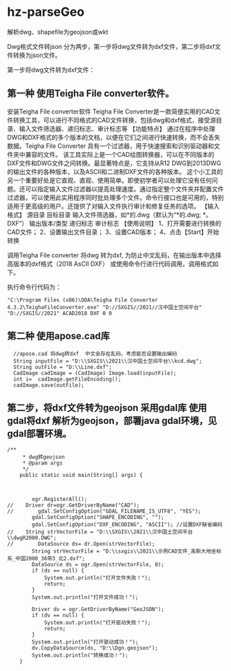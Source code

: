 # hz-parseGeo
解析dwg、shapefile为geojson或wkt

Dwg格式文件转json 分为两步，第一步将dwg文件转为dxf文件，第二步将dxf文件转换为json文件。

第一步将dwg文件转为dxf文件：

第一种 使用Teigha File  converter软件。
--------------------------------------------------------------------------------
安装Teigha File  converter软件
Teigha File Converter是一款简便实用的CAD文件转换工具，可以进行不同格式的CAD文件转换，包括dwg和dxf格式，接受源目录、输入文件筛选器、递归标志、审计标志等
【功能特点】
通过在程序中处理DWG和DXF格式的多个版本的文档，以便在它们之间进行快速转换，而不会丢失数据。Teigha File Converter 具有一个过滤器，用于快速搜索和识别驱动器和文件夹中兼容的文件。
该工具实际上是一个CAD绘图转换器，可以在不同版本的DXF文件和DWG文件之间转换。最显著特点是，它支持从R12 DWG到2013DWG的输出文件的各种版本，以及ASCII和二进制DXF文件的各种版本。
这个小工具的另一个重要好处是它直观、直观、使用简单。即使初学者可以处理它没有任何问题。还可以指定输入文件过滤器以提高处理速度。通过指定整个文件夹并配置文件过滤器，可以使用此实用程序同时批处理多个文件。命令行接口也是可用的，特别适用于更高级的用户。还提供了对输入文件执行审计和修复任务的选项。
【输入格式】
源目录
目标目录
输入文件筛选器，如*的.dwg（默认为“*的.dwg; *。DXF”）
输出版本/类型
递归标志
审计标志
【使用说明】
1、打开需要进行转换的CAD文件；
2、设置输出文件目录；
3、设置CAD版本；
4、点击【Start】开始转换

调用Teigha File  converter 将dwg 转为dxf,
为防止中文乱码，在输出版本中选择高版本的dxf格式（2018 AsCII DXF）
或使用命令行进行代码调用，调用格式如下。

执行命令行代码为：
```
"C:\Program Files (x86)\ODA\Teigha File Converter 4.3.2\TeighaFileConverter.exe" "D://SXGIS//2021//汉中国土空间平台" "D://SXGIS//2021" ACAD2018 DXF 0 0
```
第二种 使用apose.cad库
--------------------------------------------------------------------------------
```
  //apose.cad 将dwg转dxf  中文会存在乱码，考虑能否设置输出编码
  String inputFile = "D:\\SXGIS\\2021\\汉中国土空间平台\\kcd.dwg";
  String outFile = "D:\\Line.dxf";
  CadImage cadImage = (CadImage) Image.load(inputFile);
  int i=  cadImage.getFileEncoding();
  cadImage.save(outFile);
```
第二步，将dxf文件转为geojson 采用gdal库
使用gdal将dxf 解析为geojson，部署java gdal环境，见gdal部署环境。
--------------------------------------------------------------------------------


```
/**
     * dwg转geojson
     * @param args
     */
    public static void main(String[] args) {

 

        ogr.RegisterAll();
//    Driver dr=ogr.GetDriverByName("CAD");
//        gdal.SetConfigOption("GDAL_FILENAME_IS_UTF8", "YES");
        gdal.SetConfigOption("SHAPE_ENCODING", "");
        gdal.SetConfigOption("DXF_ENCODING", "ASCII"); //设置DXF缺省编码
//    String strVectorFile = "D:\\SXGIS\\2021\\汉中国土空间平台\\dwgR2000.DWG";
//        DataSource ds= dr.Open(strVectorFile);
        String strVectorFile = "D:\\sxgis\\2021\\示例CAD文件_高斯大地坐标系_中国2000_36带3_北2.dxf";
        DataSource ds = ogr.Open(strVectorFile, 0);
        if (ds == null) {
            System.out.println("打开文件失败！");
            return;
        }
        System.out.println("打开文件成功！");

        Driver dv = ogr.GetDriverByName("GeoJSON");
        if (dv == null) {
            System.out.println("打开驱动失败！");
            return;
        }
        System.out.println("打开驱动成功！");
        dv.CopyDataSource(ds, "D:\\Dgn.geojson");
        System.out.println("转换成功！");
    }
```



